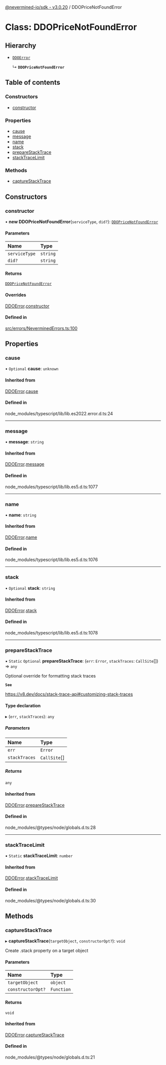 [@nevermined-io/sdk - v3.0.20](../code-reference.md) / DDOPriceNotFoundError

# Class: DDOPriceNotFoundError

## Hierarchy

- [`DDOError`](DDOError.md)

  ↳ **`DDOPriceNotFoundError`**

## Table of contents

### Constructors

- [constructor](DDOPriceNotFoundError.md#constructor)

### Properties

- [cause](DDOPriceNotFoundError.md#cause)
- [message](DDOPriceNotFoundError.md#message)
- [name](DDOPriceNotFoundError.md#name)
- [stack](DDOPriceNotFoundError.md#stack)
- [prepareStackTrace](DDOPriceNotFoundError.md#preparestacktrace)
- [stackTraceLimit](DDOPriceNotFoundError.md#stacktracelimit)

### Methods

- [captureStackTrace](DDOPriceNotFoundError.md#capturestacktrace)

## Constructors

### constructor

• **new DDOPriceNotFoundError**(`serviceType`, `did?`): [`DDOPriceNotFoundError`](DDOPriceNotFoundError.md)

#### Parameters

| Name          | Type     |
| :------------ | :------- |
| `serviceType` | `string` |
| `did?`        | `string` |

#### Returns

[`DDOPriceNotFoundError`](DDOPriceNotFoundError.md)

#### Overrides

[DDOError](DDOError.md).[constructor](DDOError.md#constructor)

#### Defined in

[src/errors/NeverminedErrors.ts:100](https://github.com/nevermined-io/sdk-js/blob/fda834d746a6bb5136bf84409374b98a30682055/src/errors/NeverminedErrors.ts#L100)

## Properties

### cause

• `Optional` **cause**: `unknown`

#### Inherited from

[DDOError](DDOError.md).[cause](DDOError.md#cause)

#### Defined in

node_modules/typescript/lib/lib.es2022.error.d.ts:24

---

### message

• **message**: `string`

#### Inherited from

[DDOError](DDOError.md).[message](DDOError.md#message)

#### Defined in

node_modules/typescript/lib/lib.es5.d.ts:1077

---

### name

• **name**: `string`

#### Inherited from

[DDOError](DDOError.md).[name](DDOError.md#name)

#### Defined in

node_modules/typescript/lib/lib.es5.d.ts:1076

---

### stack

• `Optional` **stack**: `string`

#### Inherited from

[DDOError](DDOError.md).[stack](DDOError.md#stack)

#### Defined in

node_modules/typescript/lib/lib.es5.d.ts:1078

---

### prepareStackTrace

▪ `Static` `Optional` **prepareStackTrace**: (`err`: `Error`, `stackTraces`: `CallSite`[]) => `any`

Optional override for formatting stack traces

**`See`**

https://v8.dev/docs/stack-trace-api#customizing-stack-traces

#### Type declaration

▸ (`err`, `stackTraces`): `any`

##### Parameters

| Name          | Type         |
| :------------ | :----------- |
| `err`         | `Error`      |
| `stackTraces` | `CallSite`[] |

##### Returns

`any`

#### Inherited from

[DDOError](DDOError.md).[prepareStackTrace](DDOError.md#preparestacktrace)

#### Defined in

node_modules/@types/node/globals.d.ts:28

---

### stackTraceLimit

▪ `Static` **stackTraceLimit**: `number`

#### Inherited from

[DDOError](DDOError.md).[stackTraceLimit](DDOError.md#stacktracelimit)

#### Defined in

node_modules/@types/node/globals.d.ts:30

## Methods

### captureStackTrace

▸ **captureStackTrace**(`targetObject`, `constructorOpt?`): `void`

Create .stack property on a target object

#### Parameters

| Name              | Type       |
| :---------------- | :--------- |
| `targetObject`    | `object`   |
| `constructorOpt?` | `Function` |

#### Returns

`void`

#### Inherited from

[DDOError](DDOError.md).[captureStackTrace](DDOError.md#capturestacktrace)

#### Defined in

node_modules/@types/node/globals.d.ts:21
